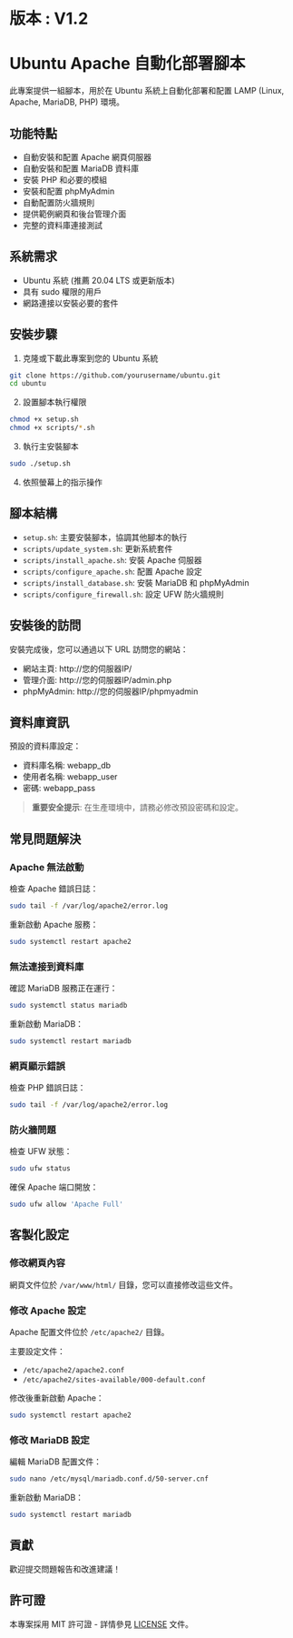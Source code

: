 # 版本 : V1.2

# Ubuntu Apache 自動化部署腳本

此專案提供一組腳本，用於在 Ubuntu 系統上自動化部署和配置 LAMP (Linux, Apache, MariaDB, PHP) 環境。

## 功能特點

- 自動安裝和配置 Apache 網頁伺服器
- 自動安裝和配置 MariaDB 資料庫
- 安裝 PHP 和必要的模組
- 安裝和配置 phpMyAdmin
- 自動配置防火牆規則
- 提供範例網頁和後台管理介面
- 完整的資料庫連接測試

## 系統需求

- Ubuntu 系統 (推薦 20.04 LTS 或更新版本)
- 具有 sudo 權限的用戶
- 網路連接以安裝必要的套件

## 安裝步驟

1. 克隆或下載此專案到您的 Ubuntu 系統

```bash
git clone https://github.com/yourusername/ubuntu.git
cd ubuntu
```

2. 設置腳本執行權限

```bash
chmod +x setup.sh
chmod +x scripts/*.sh
```

3. 執行主安裝腳本

```bash
sudo ./setup.sh
```

4. 依照螢幕上的指示操作

## 腳本結構

- `setup.sh`: 主要安裝腳本，協調其他腳本的執行
- `scripts/update_system.sh`: 更新系統套件
- `scripts/install_apache.sh`: 安裝 Apache 伺服器
- `scripts/configure_apache.sh`: 配置 Apache 設定
- `scripts/install_database.sh`: 安裝 MariaDB 和 phpMyAdmin
- `scripts/configure_firewall.sh`: 設定 UFW 防火牆規則

## 安裝後的訪問

安裝完成後，您可以通過以下 URL 訪問您的網站：

- 網站主頁: http://您的伺服器IP/
- 管理介面: http://您的伺服器IP/admin.php
- phpMyAdmin: http://您的伺服器IP/phpmyadmin

## 資料庫資訊

預設的資料庫設定：

- 資料庫名稱: webapp_db
- 使用者名稱: webapp_user
- 密碼: webapp_pass

> **重要安全提示**: 在生產環境中，請務必修改預設密碼和設定。

## 常見問題解決

### Apache 無法啟動

檢查 Apache 錯誤日誌：

```bash
sudo tail -f /var/log/apache2/error.log
```

重新啟動 Apache 服務：

```bash
sudo systemctl restart apache2
```

### 無法連接到資料庫

確認 MariaDB 服務正在運行：

```bash
sudo systemctl status mariadb
```

重新啟動 MariaDB：

```bash
sudo systemctl restart mariadb
```

### 網頁顯示錯誤

檢查 PHP 錯誤日誌：

```bash
sudo tail -f /var/log/apache2/error.log
```

### 防火牆問題

檢查 UFW 狀態：

```bash
sudo ufw status
```

確保 Apache 端口開放：

```bash
sudo ufw allow 'Apache Full'
```

## 客製化設定

### 修改網頁內容

網頁文件位於 `/var/www/html/` 目錄，您可以直接修改這些文件。

### 修改 Apache 設定

Apache 配置文件位於 `/etc/apache2/` 目錄。

主要設定文件：
- `/etc/apache2/apache2.conf`
- `/etc/apache2/sites-available/000-default.conf`

修改後重新啟動 Apache：

```bash
sudo systemctl restart apache2
```

### 修改 MariaDB 設定

編輯 MariaDB 配置文件：

```bash
sudo nano /etc/mysql/mariadb.conf.d/50-server.cnf
```

重新啟動 MariaDB：

```bash
sudo systemctl restart mariadb
```

## 貢獻

歡迎提交問題報告和改進建議！

## 許可證

本專案採用 MIT 許可證 - 詳情參見 [LICENSE](LICENSE) 文件。 